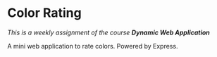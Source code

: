 # Color Rating
_This is a weekly assignment of the course **Dynamic Web Application**_

A mini web application to rate colors. Powered by Express.

